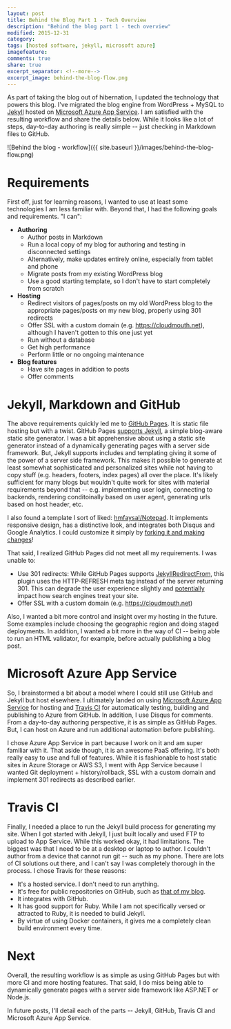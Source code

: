 ```yaml
---
layout: post
title: Behind the Blog Part 1 - Tech Overview 
description: "Behind the blog part 1 - tech overview"
modified: 2015-12-31
category: 
tags: [hosted software, jekyll, microsoft azure]
imagefeature:
comments: true
share: true
excerpt_separator: <!--more-->
excerpt_image: behind-the-blog-flow.png
---
```

As part of taking the blog out of hibernation, I updated the technology that powers this blog. I've migrated the blog engine from WordPress + MySQL to [Jekyll](https://jekyllrb.com/) hosted on [Microsoft Azure App Service](https://azure.microsoft.com/en-us/services/app-service/). I am satisfied with the resulting workflow and share the details below. While it looks like a lot of steps, day-to-day authoring is really simple -- just checking in Markdown files to GitHub.<!--more-->

![Behind the blog - workflow]({{ site.baseurl }}/images/behind-the-blog-flow.png)

# Requirements #

First off, just for learning reasons, I wanted to use at least some technologies I am less familiar with. Beyond that, I had the following goals and requirements.  "I can":

- **Authoring**
  - Author posts in Markdown
  - Run a local copy of my blog for authoring and testing in disconnected settings
  - Alternatively, make updates entirely online, especially from tablet and phone
  - Migrate posts from my existing WordPress blog
  - Use a good starting template, so I don't have to start completely from scratch
- **Hosting**
  - Redirect visitors of pages/posts on my old WordPress blog to the appropriate pages/posts on my new blog, properly using 301 redirects
  - Offer SSL with a custom domain (e.g. https://cloudmouth.net), although I haven't gotten to this one just yet
  - Run without a database
  - Get high performance
  - Perform little or no ongoing maintenance
- **Blog features**
  - Have site pages in addition to posts
  - Offer comments

# Jekyll, Markdown and GitHub

The above requirements quickly led me to [GitHub Pages](https://pages.github.com/). It is static file hosting but with a twist. GitHub Pages [supports Jekyll](https://help.github.com/articles/using-jekyll-with-pages/), a simple blog-aware static site generator. I was a bit apprehensive about using a static site generator instead of a dynamically generating pages with a server side framework. But, Jekyll supports includes and templating giving it some of the power of a server side framework. This makes it possible to generate at least somewhat sophisticated and personalized sites while not having to copy stuff (e.g. headers, footers, index pages) all over the place. It's likely sufficient for many blogs but wouldn't quite work for sites with material requirements beyond that -- e.g. implementing user login, connecting to backends, rendering conditoinally based on user agent, generating urls based on host header, etc.

I also found a template I sort of liked: [hmfaysal/Notepad](https://github.com/hmfaysal/Notepad). It implements responsive design, has a distinctive look, and integrates both Disqus and Google Analytics. I could customize it simply by [forking it and making changes](https://github.com/mohitsriv/Blog)!

That said, I realized GitHub Pages did not meet all my requirements. I was unable to:

- Use 301 redirects: While GitHub Pages supports [JekyllRedirectFrom](https://github.com/jekyll/jekyll-redirect-from), this plugin uses the HTTP-REFRESH meta tag instead of the server returning 301. This can degrade the user experience slightly and [potentially](http://stackoverflow.com/questions/5392001/seo-consequences-of-redirecting-with-meta-refresh) impact how search engines treat your site.
- Offer SSL with a custom domain (e.g. https://cloudmouth.net)

Also, I wanted a bit more control and insight over my hosting in the future. Some examples include choosing the geographic region and doing staged deployments. In addition, I wanted a bit more in the way of CI -- being able to run an HTML validator, for example, before actually publishing a blog post.

# Microsoft Azure App Service

So, I brainstormed a bit about a model where I could still use GitHub and Jekyll but host elsewhere. I ultimately landed on using [Microsoft Azure App Service](https://azure.microsoft.com/en-us/services/app-service/) for hosting and [Travis CI](https://travis-ci.org/) for automatically testing, building and publishing to Azure from GitHub. In addition, I use Disqus for comments. From a day-to-day authoring perspective, it is as simple as GitHub Pages. But, I can host on Azure and run additional automation before publishing.

I chose Azure App Service in part because I work on it and am super familiar with it. That aside though, it is an awesome PaaS offering. It's both really easy to use and full of features. While it is fashionable to host static sites in Azure Storage or AWS S3, I went with App Service because I wanted Git deployment + history/rollback, SSL with a custom domain and implement 301 redirects as described earlier.

# Travis CI

Finally, I needed a place to run the Jekyll build process for generating my site. When I got started with Jekyll, I just built locally and used FTP to upload to App Service. While this worked okay, it had limitations.  The biggest was that I need to be at a desktop or laptop to author. I couldn't author from a device that cannot run git -- such as my phone. There are lots of CI solutions out there, and I can't say I was completely thorough in the process. I chose Travis for these reasons:

- It's a hosted service. I don't need to run anything.
- It's free for public repositories on GitHub, such as [that of my blog](https://github.com/mohitsriv/blog).
- It integrates with GitHub.
- It has good support for Ruby. While I am not specifically versed or attracted to Ruby, it is needed to build Jekyll. 
- By virtue of using Docker containers, it gives me a completely clean build environment every time.

# Next

Overall, the resulting workflow is as simple as using GitHub Pages but with more CI and more hosting features. That said, I do miss being able to dynamically generate pages with a server side framework like ASP.NET or Node.js.

In future posts, I'll detail each of the parts -- Jekyll, GitHub, Travis CI and Microsoft Azure App Service.